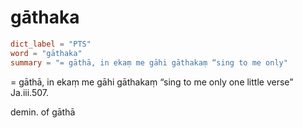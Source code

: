 # gāthaka

``` toml
dict_label = "PTS"
word = "gāthaka"
summary = "= gāthā, in ekaṃ me gāhi gāthakaṃ “sing to me only"
```

= gāthā, in ekaṃ me gāhi gāthakaṃ “sing to me only one little verse” Ja.iii.507.

demin. of gāthā

